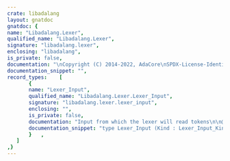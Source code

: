 ```yaml
---
crate: libadalang
layout: gnatdoc
gnatdoc: {
name: "Libadalang.Lexer",
qualified_name: "Libadalang.Lexer",
signature: "libadalang.lexer",
enclosing: "libadalang",
is_private: false,
documentation: "\nCopyright (C) 2014-2022, AdaCore\nSPDX-License-Identifier: Apache-2.0",
documentation_snippet: "",
record_types:    [
       {
       name: "Lexer_Input",
       qualified_name: "Libadalang.Lexer.Lexer_Input",
       signature: "libadalang.lexer.lexer_input",
       enclosing: "",
       is_private: false,
       documentation: "Input from which the lexer will read tokens\n\n@field Kind\n@field Charset\n  Name of the charset to use in order to decode the input source\n@field Read_BOM\n  Whether the lexer should look for an optional Byte Order Mark\n@field Filename\n  Name of the file to read\n@field Bytes\n  Source buffer to read\n@field Text",
       documentation_snippet: "type Lexer_Input (Kind : Lexer_Input_Kind) is record\n   case Kind is\n   when File | Bytes_Buffer =>\n      Charset : Unbounded_String;\n      Read_BOM : Boolean;\n      case Kind is\n      when File =>\n         Filename : GNATCOLL.VFS.Virtual_File;\n      when Bytes_Buffer =>\n         Bytes : Unbounded_String;\n      when others => null;\n      end case;\n   when Text_Buffer =>\n      Text : Unbounded_Text_Type;\n   end case;\nend record;",
       }   ,
   ]
,}
---
```

